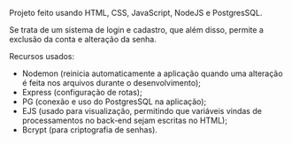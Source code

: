 Projeto feito usando HTML, CSS, JavaScript, NodeJS e PostgresSQL.

Se trata de um sistema de login e cadastro, que além disso, permite a exclusão da conta e alteração da senha.

Recursos usados:
- Nodemon (reinicia automaticamente a aplicação quando
uma alteração é feita nos arquivos durante o desenvolvimento);
- Express (configuração de rotas);
- PG (conexão e uso do PostgresSQL na aplicação);
- EJS (usado para visualização, permitindo que variáveis vindas de processamentos no back-end sejam escritas no HTML);
- Bcrypt (para criptografia de senhas).
